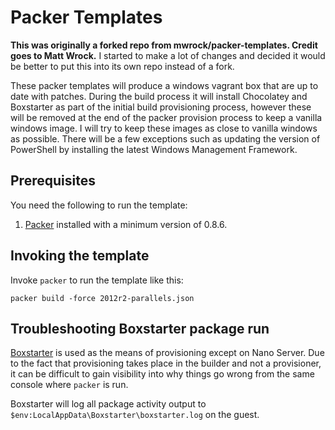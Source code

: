 # Packer Templates

**This was originally a forked repo from mwrock/packer-templates. Credit goes to Matt Wrock.**
I started to make a lot of changes and decided it would be better to put this into its own repo instead of a fork.

These packer templates will produce a windows vagrant box that are up to date with patches.  During the build process it will install Chocolatey and Boxstarter as part of the initial build provisioning process, however these will be removed at the end of the packer provision process to keep a vanilla windows image.  I will try to keep these images as close to vanilla windows as possible.  There will be a few exceptions such as updating the version of PowerShell by installing the latest Windows Management Framework.

## Prerequisites

You need the following to run the template:

1. [Packer](https://packer.io/docs/installation.html) installed with a minimum version of 0.8.6.

## Invoking the template
Invoke `packer` to run the template like this:
```
packer build -force 2012r2-parallels.json
```

## Troubleshooting Boxstarter package run
[Boxstarter](http://boxstarter.org) is used as the means of provisioning except on Nano Server. Due to the fact that provisioning takes place in the builder and not a provisioner, it can be difficult to gain visibility into why things go wrong from the same console where `packer` is run.

Boxstarter will log all package activity output to `$env:LocalAppData\Boxstarter\boxstarter.log` on the guest.
